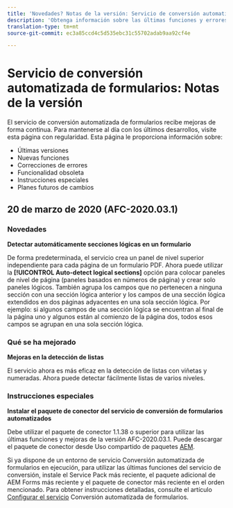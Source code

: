 ```yaml
---
title: 'Novedades? Notas de la versión: Servicio de conversión automatizada de formularios'
description: 'Obtenga información sobre las últimas funciones y errores corregidos para el servicio de conversión de formularios automatizados '
translation-type: tm+mt
source-git-commit: ec3a85ccd4c5d535ebc31c55702adab9aa92cf4e

---
```



# Servicio de conversión automatizada de formularios: Notas de la versión

El servicio de conversión automatizada de formularios recibe mejoras de forma continua. Para mantenerse al día con los últimos desarrollos, visite esta página con regularidad. Esta página le proporciona información sobre:

* Últimas versiones
* Nuevas funciones
* Correcciones de errores
* Funcionalidad obsoleta
* Instrucciones especiales
* Planes futuros de cambios

## 20 de marzo de 2020 (AFC-2020.03.1)

### Novedades

**Detectar automáticamente secciones lógicas en un formulario**

De forma predeterminada, el servicio crea un panel de nivel superior independiente para cada página de un formulario PDF. Ahora puede utilizar la **[!UICONTROL Auto-detect logical sections]** opción para colocar paneles de nivel de página (paneles basados en números de página) y crear solo paneles lógicos.  También agrupa los campos que no pertenecen a ninguna sección con una sección lógica anterior y los campos de una sección lógica extendidos en dos páginas adyacentes en una sola sección lógica. Por ejemplo: si algunos campos de una sección lógica se encuentran al final de la página uno y algunos están al comienzo de la página dos, todos esos campos se agrupan en una sola sección lógica.

### Qué se ha mejorado

**Mejoras en la detección de listas**

El servicio ahora es más eficaz en la detección de listas con viñetas y numeradas. Ahora puede detectar fácilmente listas de varios niveles.

### Instrucciones especiales

**Instalar el paquete de conector del servicio de conversión de formularios automatizados**

Debe utilizar el paquete de conector 1.1.38 o superior para utilizar las últimas funciones y mejoras de la versión AFC-2020.03.1. Puede descargar el paquete de conector desde Uso compartido de paquetes [AEM](https://www.adobeaemcloud.com/content/marketplace/marketplaceProxy.html?packagePath=/content/companies/public/adobe/packages/cq650/servicepack/fd/AEM-Forms-6.5.4.0-WIN).

Si ya dispone de un entorno de servicio Conversión automatizada de formularios en ejecución, para utilizar las últimas funciones del servicio de conversión, instale el Service Pack más reciente, el paquete adicional de AEM Forms más reciente y el paquete de conector más reciente en el orden mencionado. Para obtener instrucciones detalladas, consulte el artículo [Configurar el servicio](configure-service.md) Conversión automatizada de formularios.
